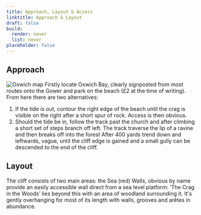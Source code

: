 ```yaml
---
title: Approach, Layout & Access
linktitle: Approach & Layout
draft: false
build:
  render: never
  list: never
placeholder: false
---
```





## Approach

![Oxwich map](/img/south-wales/the-gower/oxwich-map.png)
Firstly locate Oxwich Bay, clearly signposted from most routes onto the Gower and park on the beach (£2 at the time of writing). From here there are two alternatives:

1.  If the tide is out, contour the right edge of the beach until the crag is visible on the right after a short spur of rock. Access is then obvious.
2.  Should the tide be in, follow the track past the church and after climbing a short set of steps branch off left. The track traverse the lip of a ravine and then breaks off into the forest After 400 yards trend down and leftwards, vague, until the cliff edge is gained and a small gully can be descended to the end of the cliff.

## Layout

The cliff consists of two main areas: the Sea (red) Walls, obvious by name provide an easily accessible wall direct from a sea level platform: ‘The Crag in the Woods’ lies beyond this with an area of woodland surrounding it. It's gently overhanging for most of its length with walls, grooves and arêtes in abundance.

